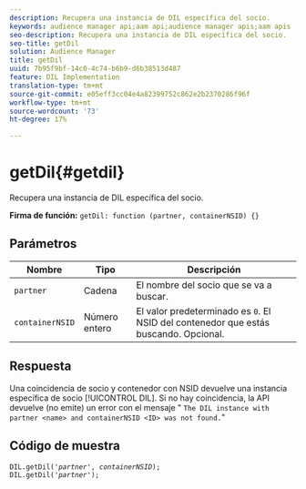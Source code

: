 ```yaml
---
description: Recupera una instancia de DIL específica del socio.
keywords: audience manager api;aam api;audience manager apis;aam apis
seo-description: Recupera una instancia de DIL específica del socio.
seo-title: getDil
solution: Audience Manager
title: getDil
uuid: 7b95f9bf-14c0-4c74-b6b9-d6b38513d487
feature: DIL Implementation
translation-type: tm+mt
source-git-commit: e05eff3cc04e4a82399752c862e2b2370286f96f
workflow-type: tm+mt
source-wordcount: '73'
ht-degree: 17%

---
```



# getDil{#getdil}

Recupera una instancia de DIL específica del socio.

**Firma de función:** `getDil: function (partner, containerNSID) {}`

<!-- r_dil_get_dil.xml -->

## Parámetros

| Nombre | Tipo | Descripción |
|---|---|---|
| `partner` | Cadena | El nombre del socio que se va a buscar. |
| `containerNSID` | Número entero | El valor predeterminado es `0`. El NSID del contenedor que estás buscando. Opcional. |

## Respuesta

Una coincidencia de socio y contenedor con NSID devuelve una instancia específica de socio [!UICONTROL DIL]. Si no hay coincidencia, la API devuelve (no emite) un error con el mensaje &quot; `The DIL instance with partner <name> and containerNSID <ID> was not found.`&quot;

## Código de muestra

<pre class="java"><code>DIL.getDil('<i>partner</i>', <i>containerNSID</i>); 
DIL.getDil('<i>partner</i>');</code></pre>
